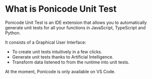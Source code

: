 # What is Ponicode Unit Test
Ponicode Unit Test is an IDE extension that allows you to automatically generate unit tests for all your functions in JavaScript, TypeScript and Python.

It consists of a Graphical User Interface:
- To create unit tests intuitively in a few clicks.
- Generate unit tests thanks to Artificial Intelligence.
- Transform data listened to from the runtime into unit tests.

At the moment, Ponicode is only available on VS Code.
